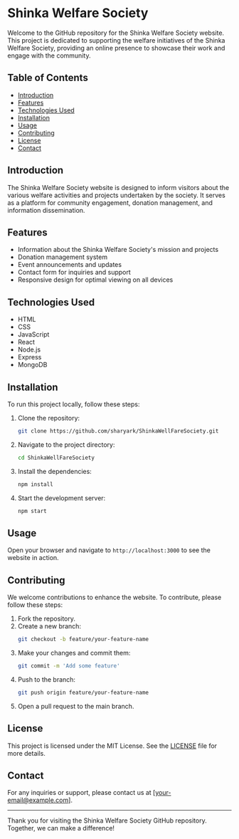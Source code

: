 # Shinka Welfare Society

Welcome to the GitHub repository for the Shinka Welfare Society website. This project is dedicated to supporting the welfare initiatives of the Shinka Welfare Society, providing an online presence to showcase their work and engage with the community.

## Table of Contents

- [Introduction](#introduction)
- [Features](#features)
- [Technologies Used](#technologies-used)
- [Installation](#installation)
- [Usage](#usage)
- [Contributing](#contributing)
- [License](#license)
- [Contact](#contact)

## Introduction

The Shinka Welfare Society website is designed to inform visitors about the various welfare activities and projects undertaken by the society. It serves as a platform for community engagement, donation management, and information dissemination.

## Features

- Information about the Shinka Welfare Society's mission and projects
- Donation management system
- Event announcements and updates
- Contact form for inquiries and support
- Responsive design for optimal viewing on all devices

## Technologies Used

- HTML
- CSS
- JavaScript
- React
- Node.js
- Express
- MongoDB

## Installation

To run this project locally, follow these steps:

1. Clone the repository:
    ```sh
    git clone https://github.com/sharyark/ShinkaWellFareSociety.git
    ```
2. Navigate to the project directory:
    ```sh
    cd ShinkaWellFareSociety
    ```
3. Install the dependencies:
    ```sh
    npm install
    ```
4. Start the development server:
    ```sh
    npm start
    ```

## Usage

Open your browser and navigate to `http://localhost:3000` to see the website in action.

## Contributing

We welcome contributions to enhance the website. To contribute, please follow these steps:

1. Fork the repository.
2. Create a new branch:
    ```sh
    git checkout -b feature/your-feature-name
    ```
3. Make your changes and commit them:
    ```sh
    git commit -m 'Add some feature'
    ```
4. Push to the branch:
    ```sh
    git push origin feature/your-feature-name
    ```
5. Open a pull request to the main branch.

## License

This project is licensed under the MIT License. See the [LICENSE](LICENSE) file for more details.

## Contact

For any inquiries or support, please contact us at [your-email@example.com].

---

Thank you for visiting the Shinka Welfare Society GitHub repository. Together, we can make a difference!
